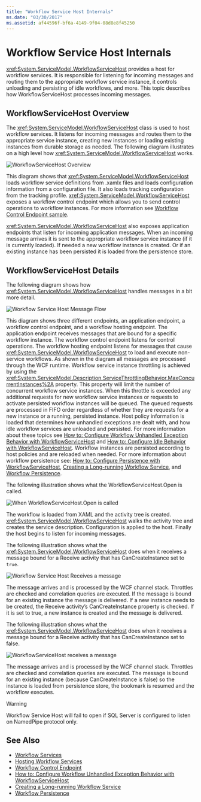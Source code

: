 ```yaml
---
title: "Workflow Service Host Internals"
ms.date: "03/30/2017"
ms.assetid: af44596f-bf6a-4149-9f04-08d8e8f45250
---
```

# Workflow Service Host Internals
<xref:System.ServiceModel.WorkflowServiceHost> provides a host for workflow services. It is responsible for listening for incoming messages and routing them to the appropriate workflow service instance, it controls unloading and persisting of idle workflows, and more. This topic describes how WorkflowServiceHost processes incoming messages.  
  
## WorkflowServiceHost Overview  
 The <xref:System.ServiceModel.WorkflowServiceHost> class is used to host workflow services. It listens for incoming messages and routes them to the appropriate service instance, creating new instances or loading existing instances from durable storage as needed.  The following diagram illustrates on a high level how <xref:System.ServiceModel.WorkflowServiceHost> works.  
  
 ![WorkflowServiceHost Overview](../../../../docs/framework/wcf/feature-details/media/wfshhighlevel.gif "WFSHHighLevel")  
  
 This diagram shows that <xref:System.ServiceModel.WorkflowServiceHost> loads workflow service definitions from .xamlx files and loads configuration information from a configuration file. It also loads tracking configuration from the tracking profile. <xref:System.ServiceModel.WorkflowServiceHost> exposes a workflow control endpoint which allows you to send control operations to workflow instances.  For more information see [Workflow Control Endpoint sample](../../../../docs/framework/wcf/feature-details/workflow-control-endpoint.md).  
  
 <xref:System.ServiceModel.WorkflowServiceHost> also exposes application endpoints that listen for incoming application messages. When an incoming message arrives it is sent to the appropriate workflow service instance (if it is currently loaded). If needed a new workflow instance is created. Or if an existing instance has been persisted it is loaded from the persistence store.  
  
## WorkflowServiceHost Details  
 The following diagram shows how <xref:System.ServiceModel.WorkflowServiceHost> handles messages in a bit more detail.  
  
 ![Workflow Service Host Message Flow](../../../../docs/framework/wcf/feature-details/media/wfshmessageflow.gif "WFSHMessageFlow")  
  
 This diagram shows three different endpoints, an application endpoint, a workflow control endpoint, and a workflow hosting endpoint. The application endpoint receives messages that are bound for a specific workflow instance. The workflow control endpoint listens for control operations. The workflow hosting endpoint listens for messages that cause <xref:System.ServiceModel.WorkflowServiceHost> to load and execute non-service workflows. As shown in the diagram all messages are processed through the WCF runtime.  Workflow service instance throttling is achieved by using the <xref:System.ServiceModel.Description.ServiceThrottlingBehavior.MaxConcurrentInstances%2A> property. This property will limit the number of concurrent workflow service instances. When this throttle is exceeded any additional requests for new workflow service instances or requests to activate persisted workflow instances will be queued. The queued requests are processed in FIFO order regardless of whether they are requests for a new instance or a running, persisted instance. Host policy information is loaded that determines how unhandled exceptions are dealt with, and how idle workflow services are unloaded and persisted. For more information about these topics see [How to: Configure Workflow Unhandled Exception Behavior with WorkflowServiceHost](../../../../docs/framework/wcf/feature-details/config-workflow-unhandled-exception-workflowservicehost.md) and [How to: Configure Idle Behavior with WorkflowServiceHost](../../../../docs/framework/wcf/feature-details/how-to-configure-idle-behavior-with-workflowservicehost.md). Workflow instances are persisted according to host policies and are reloaded when needed. For more information about workflow persistence see: [How to: Configure Persistence with WorkflowServiceHost](../../../../docs/framework/wcf/feature-details/how-to-configure-persistence-with-workflowservicehost.md), [Creating a Long-running Workflow Service](../../../../docs/framework/wcf/feature-details/creating-a-long-running-workflow-service.md), and [Workflow Persistence](../../../../docs/framework/windows-workflow-foundation/workflow-persistence.md).  
  
 The following illustration shows what the WorkflowServiceHost.Open is called.  
  
 ![When WorkflowServiceHost.Open is called](../../../../docs/framework/wcf/feature-details/media/wfhostopen.gif "WFHostOpen")  
  
 The workflow is loaded from XAML and the activity tree is created. <xref:System.ServiceModel.WorkflowServiceHost> walks the activity tree and creates the service description. Configuration is applied to the host. Finally the host begins to listen for incoming messages.  
  
 The following illustration shows what the <xref:System.ServiceModel.WorkflowServiceHost> does when it receives a message bound for a Receive activity that has CanCreateInstance set to `true`.  
  
 ![Workflow Service Host Receives a message](../../../../docs/framework/wcf/feature-details/media/wfhreceivemessagecci.gif "WFHReceiveMessageCCI")  
  
 The message arrives and is processed by the WCF channel stack. Throttles are checked and correlation queries are executed. If the message is bound for an existing instance the message is delivered. If a new instance needs to be created, the Receive activity’s CanCreateInstance property is checked. If it is set to true, a new instance is created and the message is delivered.  
  
 The following illustration shows what the <xref:System.ServiceModel.WorkflowServiceHost> does when it receives a message bound for a Receive activity that has CanCreateInstance set to false.  
  
 ![WorkflowServiceHost receives a message](../../../../docs/framework/wcf/feature-details/media/wfshreceivemessage.gif "WFSHReceiveMessage")  
  
 The message arrives and is processed by the WCF channel stack. Throttles are checked and correlation queries are executed. The message is bound for an existing instance (because CanCreateInstance is false) so the instance is loaded from persistence store, the bookmark is resumed and the workflow executes.  
  
> [!WARNING]
> Workflow Service Host will fail to open if SQL Server is configured to listen on NamedPipe protocol only.  
  
## See Also

- [Workflow Services](../../../../docs/framework/wcf/feature-details/workflow-services.md)  
- [Hosting Workflow Services](../../../../docs/framework/wcf/feature-details/hosting-workflow-services.md)  
- [Workflow Control Endpoint](../../../../docs/framework/wcf/feature-details/workflow-control-endpoint.md)  
- [How to: Configure Workflow Unhandled Exception Behavior with WorkflowServiceHost](../../../../docs/framework/wcf/feature-details/config-workflow-unhandled-exception-workflowservicehost.md)  
- [Creating a Long-running Workflow Service](../../../../docs/framework/wcf/feature-details/creating-a-long-running-workflow-service.md)  
- [Workflow Persistence](../../../../docs/framework/windows-workflow-foundation/workflow-persistence.md)